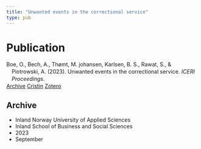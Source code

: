 ```yaml
---
title: "Unwanted events in the correctional service"
type: pub
---
```

<h1>Publication</h1>
<article id="csl-bib-container-YS6AVJHI" class="csl-bib-container">
  <div class="csl-bib-body" style="line-height: 1.35; padding-left: 1em; text-indent:-1em;">
  <div class="csl-entry">Boe, O., Bech, A., Th&#xF8;mt, M. johansen, Karlsen, B. S., Rawat, S., &amp; Piotrowski, A. (2023). Unwanted events in the correctional service. <i>ICERI Proceedings</i>.</div>
</div>
  <div class="csl-bib-buttons">
    <a href="#taxonomy-article-YS6AVJHI" class="csl-bib-button">Archive</a>
    <a href="https://app.cristin.no/results/show.jsf?id=2178877" alt="Cristin URL" class="csl-bib-button">Cristin</a>
    <a href="http://zotero.org/groups/5022929/items/YS6AVJHI" alt="Zotero URL" class="csl-bib-button">Zotero</a>
  </div>
  <div id="csl-bib-meta-container-YS6AVJHI"></div>
</article>
<div id="csl-bib-meta-YS6AVJHI" class="csl-bib-meta">
  <article id="taxonomy-article-YS6AVJHI" class="taxonomy-article">
    <h1>Archive</h1>
    <ul>
      <li>Inland Norway University of Applied Sciences</li>
      <li>Inland School of Business and Social Sciences</li>
      <li>2023</li>
      <li>September</li>
    </ul>
  </article>
</div>
